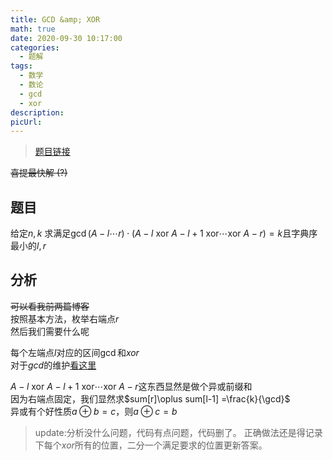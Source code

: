 ```yaml
---
title: GCD &amp; XOR
math: true
date: 2020-09-30 10:17:00
categories: 
  - 题解
tags: 
  - 数学
  - 数论
  - gcd
  - xor
description: 
picUrl: 
---
```



>[题目链接](https://loj.ac/problem/6231)  

~~喜提最快解 (?)~~  
<!--more-->
## 题目
给定$n,k$
求满足$\gcd(A-{l\cdots r})\cdot(A-l\ \mathrm{xor} \ A-{l+1}\ \mathrm{xor} \cdots \mathrm{xor} \ A-r)=k$且字典序最小的$l,r$   

## 分析
~~可以看我前两篇博客~~  
按照基本方法，枚举右端点$r$  
然后我们需要什么呢  

每个左端点$l$对应的区间$\gcd$和$xor$  
对于$gcd$的维护[看这里](https://widsnoy.top/archives/115/)   

$A-l\ \mathrm{xor} \ A-{l+1}\ \mathrm{xor} \cdots \mathrm{xor} \ A-r$这东西显然是做个异或前缀和  
因为右端点固定，我们显然求$sum[r]\oplus sum[l-1] =\frac{k}{\gcd}$    
异或有个好性质$a\oplus b=c$，则$a\oplus c=b$  

>update:分析没什么问题，代码有点问题，代码删了。
>正确做法还是得记录下每个$xor$所有的位置，二分一个满足要求的位置更新答案。